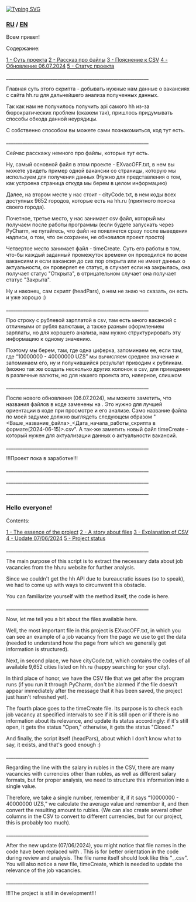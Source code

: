 <p><a href="https://git.io/typing-svg"><img src="https://readme-typing-svg.herokuapp.com?font=Ga+Maamli&pause=1000&color=CB17C4&background=FFFFFF00&random=false&width=435&lines=README+%D0%BA+%D0%9F%D1%80%D0%BE%D0%B5%D0%BA%D1%82%D1%83+%D0%BF%D0%BE+%D0%BF%D0%B0%D1%80%D1%81%D0%B8%D0%BD%D0%B3%D1%83+HH.ru;Zabrodivshiy+Kivi" alt="Typing SVG" /></a></p>

<p><H3> <a href = "#RU">RU</a> / <a href = "#EN">EN</a> </H3></p>

<p><a id="RU">Всем привет! </p>

<p>Содержание:</p>
<a href = "#esse">1 - Суть проекта</a>
<a href = "#files">2 - Рассказ про файлы</a>
<a href = "#csv">3 - Пояснение к CSV</a>
<a href = "#new1">4 - Обновление 06.07.2024</a>
<a href = "#stat">5 - Статус проекта</a>


<p>_____________________________________________________________ </p>

<p id = "esse" >Главная суть этого скрипта - добывать нужные нам данные о вакансиях с сайта hh.ru для дальнейшего анализа полученных данных. </p>

<p>Так как нам не получилось получить api самого hh из-за бюрократических проблем (скажем так), пришлось придумывать способы обхода данной неурядицы. </p>

<p>С собственно способом вы можете сами познакомиться, код тут есть. </p>

<p>_____________________________________________________________ </p>
 
<p id = "files">Сейчас расскажу немного про файлы, которые тут есть. </p>

<p>Ну, самый основной файл в этом проекте - EXvacOFF.txt, в нем вы можете увидеть пример одной вакансии со страницы, которую мы используем для получения данных (Нужно для представления о том, как устроена страница откуда мы берем в целом информацию) </p>

<p>Далее, на втором месте у нас стоит - cityCode.txt, в нем коды всех доступных 9652 городов, которые есть на hh.ru (приятного поиска своего города). </p>

<p>Почетное, третье место, у нас занимает csv файл, который мы получаем после работы программы (если будете запускать через PyCharm, не пугайтесь, что файл не появляется сразу после выведения надписи, о том, что он сохранен, не обновился проект просто) </p>

<p>Четвертое место занимает файл - timeCreate. Суть его работы в том, что-бы каждый заданный промежуток времени он проходился по всем вакансиям и если вакансия до сих пор открыта или не имеет данных о актуальности, он проверяет ее статус, в случает если на закрылась, она получает статус "Открыта", в отрицательном случает она получает статус "Закрыта".</p>

<p>Ну и наконец, сам скрипт (headPars), о нем не знаю чо сказать, он есть и уже хорошо :) </p>

<p>_____________________________________________________________ </p>

<p id = "csv">Про строку с рублевой зарплатой в csv, там есть много вакансий с отличными от рубля валютами, а также разным оформлением зарплаты, но для хорошего анализа, нам нужно структурировать эту информацию к одному значению. </p>

<p>Поэтому мы берем, там, где одна циферка, запоминаем ее, если там, где “10000000 - 40000000 UZS” мы вычисляем среднее значение и запоминаем его, ну и получившийся результат приводим к рубликам. (можно так же создать несколько других колонок в csv, для приведения в различные валюты, но для нашего проекта это, наверное, слишком </p>

<p>_____________________________________________________________ </p>

<p id = "new1">После нового обновления (06.07.2024), мы можете заметить, что названия файлов в коде заменены на <Your_file_name.csv>.
Это нужно для лучшей ориентации в коде при просмотре и его анализе.
Само название файла по моей задумке должно выглядеть следующем образом "<Ваше_название_файла>_<Дата_начала_работы_скрипта в формате(2024-06-15)>.csv". 
А так-же заметить новый файл timeCreate - который нужен для актуализации данных о актуальности вакансий.</p>

<p>_____________________________________________________________ </p>

<p id = "stat">!!!Проект пока в заработке!!!</p>

<p>_____________________________________________________________ </p>
<p>_____________________________________________________________ </p>
<p>_____________________________________________________________ </p>

<p><h3 id="EN">Hello everyone!</h3></p>

<p>Contents:</p>
<a href = "#esse.2">1 - The essence of the project</a>
<a href = "#files.2">2 - A story about files</a>
<a href = "#csv.2">3 - Explanation of CSV</a>
<a href = "#new1.2">4 - Update 07/06/2024</a>
<a href = "#stat.2">5 - Project status</a>

<p>_____________________________________________________________</p>

<p id = "esse.2">The main purpose of this script is to extract the necessary data about job vacancies from the hh.ru website for further analysis.</p>

<p>Since we couldn't get the hh API due to bureaucratic issues (so to speak), we had to come up with ways to circumvent this obstacle.</p>

<p>You can familiarize yourself with the method itself, the code is here.</p>

<p>_____________________________________________________________</p>

<p id = "files.2">Now, let me tell you a bit about the files available here.</p>

<p>Well, the most important file in this project is EXvacOFF.txt, in which you can see an example of a job vacancy from the page we use to get the data (needed to understand how the page from which we generally get information is structured).</p>

<p>Next, in second place, we have cityCode.txt, which contains the codes of all available 9,652 cities listed on hh.ru (happy searching for your city).</p>

<p>In third place of honor, we have the CSV file that we get after the program runs (if you run it through PyCharm, don't be alarmed if the file doesn't appear immediately after the message that it has been saved, the project just hasn't refreshed yet).</p>

<p>The fourth place goes to the timeCreate file. Its purpose is to check each job vacancy at specified intervals to see if it is still open or if there is no information about its relevance, and update its status accordingly: if it's still open, it gets the status "Open," otherwise, it gets the status "Closed."</p>

<p>And finally, the script itself (headPars), about which I don't know what to say, it exists, and that's good enough :)</p>

<p>_____________________________________________________________</p>

<p id = "csv.2">Regarding the line with the salary in rubles in the CSV, there are many vacancies with currencies other than rubles, as well as different salary formats, but for proper analysis, we need to structure this information into a single value.</p>

<p>Therefore, we take a single number, remember it, if it says “10000000 - 40000000 UZS,” we calculate the average value and remember it, and then convert the resulting amount to rubles. (We can also create several other columns in the CSV to convert to different currencies, but for our project, this is probably too much).</p>

<p>_____________________________________________________________</p>

<p id = "new1.2">After the new update (07/06/2024), you might notice that file names in the code have been replaced with <Your_file_name.csv>.
This is for better orientation in the code during review and analysis.
The file name itself should look like this "<Your_file_name>_<Script_start_date in format(2024-06-15)>.csv".
You will also notice a new file, timeCreate, which is needed to update the relevance of the job vacancies.</p>

<p>_____________________________________________________________</p>

<p id = "stat.2">!!!The project is still in development!!!
</p>
